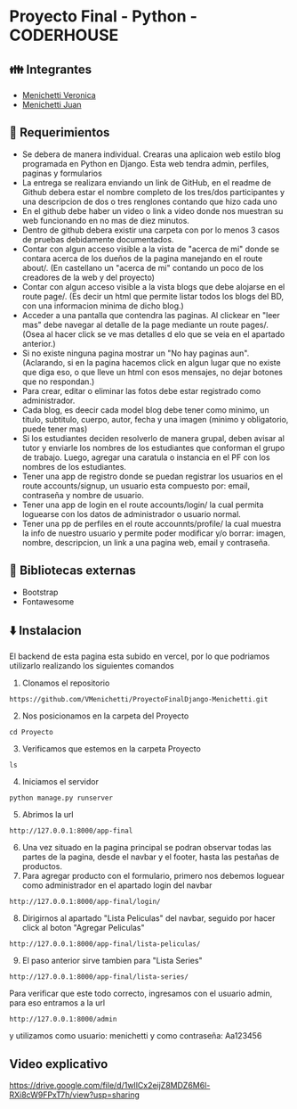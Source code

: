 # Proyecto Final - Python - CODERHOUSE

## 👪 Integrantes 
- [Menichetti Veronica](https://github.com/VMenichetti)
- [Menichetti Juan](https://github.com/JuanMeni)


## 📜 Requerimientos 

- Se debera de manera individual. Crearas una aplicaion web estilo blog programada en Python en Django. Esta web tendra admin, perfiles, paginas y formularios
- La entrega se realizara enviando un link de GitHub, en el readme de Github debera estar el nombre completo de los tres/dos participantes y una descripcion de dos o tres renglones contando que hizo cada uno
- En el github debe haber un video o link a video donde nos muestran su web funcionando en no mas de diez minutos.
- Dentro de github debera existir una carpeta con por lo menos 3 casos de pruebas debidamente documentados.
- Contar con algun acceso visible a la vista de "acerca de mi" donde se contara acerca de los dueños de la pagina manejando en el route about/. (En castellano un "acerca de mi" contando un poco de los creadores de la web y del proyecto)
- Contar con algun acceso visible a la vista blogs que debe alojarse en el route page/. (Es decir un html que permite listar todos los blogs del BD, con una informacion minima de dicho blog.)
- Acceder a una pantalla que contendra las paginas. Al clickear en "leer mas" debe navegar al detalle de la page mediante un route pages/<pageld>. (Osea al hacer click se ve mas detalles d elo que se veia en el apartado anterior.)
- Si no existe ninguna pagina mostrar un "No hay paginas aun". (Aclarando, si en la pagina hacemos click en algun lugar que no existe que diga eso, o que lleve un html con esos mensajes, no dejar botones que no respondan.)
- Para crear, editar o eliminar las fotos debe estar registrado como administrador.
- Cada blog, es deecir cada model blog debe tener como minimo, un titulo, subtitulo, cuerpo, autor, fecha y una imagen (minimo y obligatorio, puede tener mas)
- Si los estudiantes deciden resolverlo de manera grupal, deben avisar al tutor y enviarle los nombres de los estudiantes que conforman el grupo de trabajo. Luego, agregar una caratula o instancia en el PF con los nombres de los estudiantes.
- Tener una app de registro donde se puedan registrar los usuarios en el route accounts/signup, un usuario esta compuesto por: email, contraseña y nombre de usuario.
- Tener una app de login en el route accounts/login/ la cual permita loguearse con los datos de administrador o usuario normal.
- Tener una pp de perfiles en el route accounnts/profile/ la cual muestra la info de nuestro usuario y permite poder modificar y/o borrar: imagen, nombre, descripcion, un link a una pagina web, email y contraseña.
  
## 📗 Bibliotecas externas

- Bootstrap
- Fontawesome

## ⬇️ Instalacion
El backend de esta pagina esta subido en vercel, por lo que podriamos utilizarlo realizando los siguientes comandos

1. Clonamos el repositorio
```
https://github.com/VMenichetti/ProyectoFinalDjango-Menichetti.git
```
2. Nos posicionamos en la carpeta del Proyecto
```
cd Proyecto
```
3. Verificamos que estemos en la carpeta Proyecto
```
ls
```
4. Iniciamos el servidor
```
python manage.py runserver
```
5. Abrimos la url
```
http://127.0.0.1:8000/app-final
```
6. Una vez situado en la pagina principal se podran observar todas las partes de la pagina, desde el navbar y el footer, hasta las pestañas de productos.
7. Para agregar producto con el formulario, primero nos debemos loguear como administrador en el apartado login del navbar
```
http://127.0.0.1:8000/app-final/login/
```
8. Dirigirnos al apartado "Lista Peliculas" del navbar, seguido por hacer click al boton "Agregar Peliculas"
```
http://127.0.0.1:8000/app-final/lista-peliculas/
```
9. El paso anterior sirve tambien para "Lista Series"
```
http://127.0.0.1:8000/app-final/lista-series/
```
Para verificar que este todo correcto, ingresamos con el usuario admin, para eso entramos a la url
```
http://127.0.0.1:8000/admin
```
y utilizamos como usuario: menichetti y como contraseña: Aa123456

## Video explicativo

https://drive.google.com/file/d/1wIlCx2eijZ8MDZ6M6l-RXi8cW9FPxT7h/view?usp=sharing

